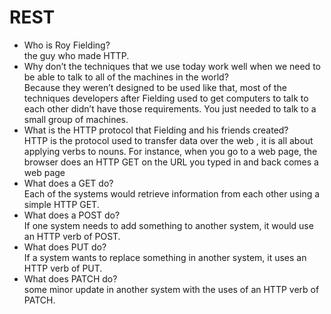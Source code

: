 # REST
- Who is Roy Fielding?  
the guy who made HTTP.
- Why don’t the techniques that we use today work well when we need to be able to talk to all of the machines in the world?  
Because they weren’t designed to be used like that, most of the techniques developers after Fielding used to get computers to talk to each other didn’t have those requirements. You just needed to talk to a small group of machines.
- What is the HTTP protocol that Fielding and his friends created?  
HTTP is the protocol used to transfer data over the web , it is all about applying verbs to nouns. For instance, when you go to a web page, the browser does an HTTP GET on the URL you typed in and back comes a web page
- What does a GET do?  
Each of the systems would retrieve information from each other using a simple HTTP GET.
- What does a POST do?  
If one system needs to add something to another system, it would use an HTTP verb of POST.
- What does PUT do?  
If a system wants to replace something in another system, it uses an HTTP verb of PUT.
- What does PATCH do?  
some minor update in another system with the uses of an HTTP verb of PATCH.